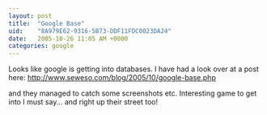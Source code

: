 ```yaml
---
layout: post
title:  "Google Base"
uid:	"8A979E62-9316-5B73-DDF11FDC0023DA24"
date:   2005-10-26 11:05 AM +0000
categories: google
---
```

Looks like google is getting into databases. I have had a look over at a post here: http://www.seweso.com/blog/2005/10/google-base.php

and they managed to catch some screenshots etc. Interesting game to get into I must say... and right up their street too!